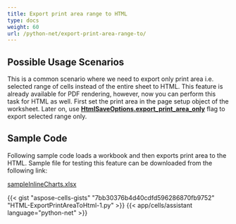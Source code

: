 ```yaml
---
title: Export print area range to HTML
type: docs
weight: 60
url: /python-net/export-print-area-range-to/
---
```


## **Possible Usage Scenarios**

This is a common scenario where we need to export only print area i.e. selected range of cells instead of the entire sheet to HTML. This feature is already available for PDF rendering, however, now you can perform this task for HTML as well. First set the print area in the page setup object of the worksheet. Later on, use [**HtmlSaveOptions.export_print_area_only**](https://reference.aspose.com/cells/python-net/aspose.cells/htmlsaveoptions/export_print_area_only) flag to export selected range only.

## Sample Code

Following sample code loads a workbook and then exports print area to the HTML. Sample file for testing this feature can be downloaded from the following link:

[sampleInlineCharts.xlsx](79527946.xlsx)

{{< gist "aspose-cells-gists" "7bb30376b4d40cdfd596286870fb9752" "HTML-ExportPrintAreaToHtml-1.py" >}}
{{< app/cells/assistant language="python-net" >}}